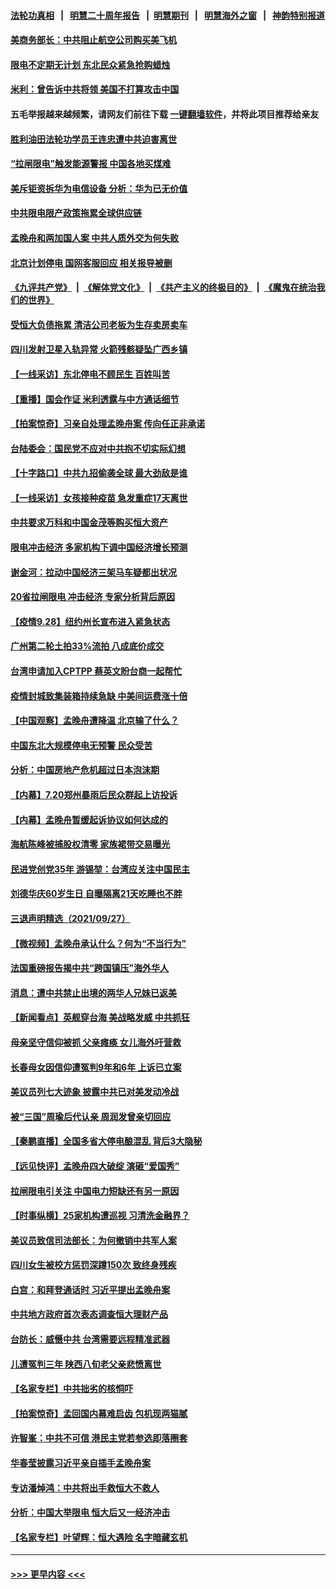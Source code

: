 #### [法轮功真相](https://github.com/gfw-breaker/truth/blob/master/README.md?t=0) &nbsp;&nbsp;|&nbsp;&nbsp; [明慧二十周年报告](https://github.com/gfw-breaker/mh-reports/blob/master/README.md?t=0) &nbsp;&nbsp;|&nbsp;&nbsp;[明慧期刊](https://github.com/gfw-breaker/mh-qikan) &nbsp;&nbsp;|&nbsp;&nbsp; [明慧海外之窗](https://github.com/gfw-breaker/mh-news/blob/master/README.md?t=0) &nbsp;&nbsp;|&nbsp;&nbsp; [神韵特别报道](https://github.com/gfw-breaker/mh-news/blob/master/shenyun.md?t=0)
#### [美商务部长：中共阻止航空公司购买美飞机](../pages/nsc413/n13267458.md?t=09290651) 
#### [限电不定期无计划 东北民众紧急抢购蜡烛](../pages/nsc413/n13267376.md?t=09290651) 
#### [米利：曾告诉中共将领 美国不打算攻击中国](../pages/nsc413/n13267396.md?t=09290651) 
#### 五毛举报越来越频繁，请网友们前往下载 [一键翻墙软件](https://github.com/gfw-breaker/ssr-accounts)，并将此项目推荐给亲友
#### [胜利油田法轮功学员王连忠遭中共迫害离世](../pages/nsc413/n13267046.md?t=09290651) 
#### [“拉闸限电”触发能源警报 中国各地买煤难](../pages/nsc413/n13266708.md?t=09290651) 
#### [美斥钜资拆华为电信设备 分析：华为已无价值](../pages/nsc413/n13266948.md?t=09290651) 
#### [中共限电限产政策拖累全球供应链](../pages/nsc413/n13267260.md?t=09290651) 
#### [孟晚舟和两加国人案 中共人质外交为何失败](../pages/nsc413/n13267182.md?t=09290651) 
#### [北京计划停电 国网客服回应 相关报导被删](../pages/nsc413/n13266475.md?t=09290651) 
#### [《九评共产党》](https://github.com/begood0513/9ping.md/blob/master/README.md) &nbsp;|&nbsp; [《解体党文化》](../../../../jtdwh.md/blob/master/README.md)  &nbsp;|&nbsp; [《共产主义的终极目的》](../../../../gczydzjmd.md/blob/master/README.md) &nbsp;|&nbsp; [《魔鬼在统治我们的世界》](../../../../mgztzwmdsj.md/blob/master/README.md) 
#### [受恒大负债拖累 清洁公司老板为生存卖房卖车](../pages/nsc413/n13267004.md?t=09290651) 
#### [四川发射卫星入轨异常 火箭残骸疑坠广西乡镇](../pages/nsc413/n13266908.md?t=09290651) 
#### [【一线采访】东北停电不顾民生 百姓叫苦](../pages/nsc413/n13266706.md?t=09290651) 
#### [【重播】国会作证 米利透露与中方通话细节](../pages/nsc413/n13267005.md?t=09290651) 
#### [【拍案惊奇】习亲自处理孟晚舟案 传向任正非承诺](../pages/nsc413/n13265398.md?t=09290651) 
#### [台陆委会：国民党不应对中共抱不切实际幻想](../pages/nsc413/n13266474.md?t=09290651) 
#### [【十字路口】中共九招偷袭全球 最大劲敌是谁](../pages/nsc413/n13266468.md?t=09290651) 
#### [【一线采访】女孩接种疫苗 急发重症17天离世](../pages/nsc413/n13266285.md?t=09290651) 
#### [中共要求万科和中国金茂等购买恒大资产](../pages/nsc413/n13266671.md?t=09290651) 
#### [限电冲击经济 多家机构下调中国经济增长预测](../pages/nsc413/n13266114.md?t=09290651) 
#### [谢金河：拉动中国经济三架马车疑都出状况](../pages/nsc413/n13266236.md?t=09290651) 
#### [20省拉闸限电 冲击经济 专家分析背后原因](../pages/nsc413/n13265558.md?t=09290651) 
#### [【疫情9.28】纽约州长宣布进入紧急状态](../pages/nsc413/n13265960.md?t=09290651) 
#### [广州第二轮土拍33%流拍 八成底价成交](../pages/nsc413/n13265551.md?t=09290651) 
#### [台湾申请加入CPTPP 蔡英文盼台商一起帮忙](../pages/nsc413/n13265520.md?t=09290651) 
#### [疫情封城致集装箱持续急缺 中美间运费涨十倍](../pages/nsc413/n13265311.md?t=09290651) 
#### [【中国观察】孟晚舟遭降温 北京输了什么？](../pages/nsc413/n13265721.md?t=09290651) 
#### [中国东北大规模停电无预警 民众受苦](../pages/nsc413/n13265284.md?t=09290651) 
#### [分析：中国房地产危机超过日本泡沫期](../pages/nsc413/n13265181.md?t=09290651) 
#### [【内幕】7.20郑州暴雨后民众群起上访投诉](../pages/nsc413/n13265216.md?t=09290651) 
#### [【内幕】孟晚舟暂缓起诉协议如何达成的](../pages/nsc413/n13265320.md?t=09290651) 
#### [海航陈峰被捕股权清零 家族裙带交易曝光](../pages/nsc413/n13265523.md?t=09290651) 
#### [民进党创党35年 游锡堃：台湾应关注中国民主](../pages/nsc413/n13265450.md?t=09290651) 
#### [刘德华庆60岁生日 自曝隔离21天吃睡也不胖](../pages/nsc413/n13265083.md?t=09290651) 
#### [三退声明精选（2021/09/27）](../pages/nsc413/n13265485.md?t=09290651) 
#### [【微视频】孟晚舟承认什么？何为“不当行为”](../pages/nsc413/n13264251.md?t=09290651) 
#### [法国重磅报告揭中共“跨国镇压”海外华人](../pages/nsc413/n13263418.md?t=09290651) 
#### [消息：遭中共禁止出境的两华人兄妹已返美](../pages/nsc413/n13264994.md?t=09290651) 
#### [【新闻看点】英舰穿台海 美战略发威 中共抓狂](../pages/nsc413/n13264919.md?t=09290651) 
#### [母亲坚守信仰被抓 父亲瘫痪 女儿海外吁营救](../pages/nsc413/n13263236.md?t=09290651) 
#### [长春母女因信仰遭冤判9年和6年 上诉已立案](../pages/nsc413/n13264638.md?t=09290651) 
#### [美议员列七大迹象 披露中共已对美发动冷战](../pages/nsc413/n13264664.md?t=09290651) 
#### [被“三国”周瑜后代认亲 周润发曾亲切回应](../pages/nsc413/n13264870.md?t=09290651) 
#### [【秦鹏直播】全国多省大停电酿混乱 背后3大隐秘](../pages/nsc413/n13264964.md?t=09290651) 
#### [【远见快评】孟晚舟四大破绽 演砸“爱国秀”](../pages/nsc413/n13264945.md?t=09290651) 
#### [拉闸限电引关注 中国电力短缺还有另一原因](../pages/nsc413/n13264941.md?t=09290651) 
#### [【时事纵横】25家机构遭巡视 习清洗金融界？](../pages/nsc413/n13264957.md?t=09290651) 
#### [美议员致信司法部长：为何撤销中共军人案](../pages/nsc413/n13264667.md?t=09290651) 
#### [四川女生被校方惩罚深蹲150次 致终身残疾](../pages/nsc413/n13264752.md?t=09290651) 
#### [白宫：和拜登通话时 习近平提出孟晚舟案](../pages/nsc413/n13264750.md?t=09290651) 
#### [中共地方政府首次表态调查恒大理财产品](../pages/nsc413/n13264661.md?t=09290651) 
#### [台防长：威慑中共 台湾需要远程精准武器](../pages/nsc413/n13264350.md?t=09290651) 
#### [儿遭冤判三年 陕西八旬老父亲悲愤离世](../pages/nsc413/n13263888.md?t=09290651) 
#### [【名家专栏】中共拙劣的核恫吓](../pages/nsc413/n13264061.md?t=09290651) 
#### [【拍案惊奇】孟回国内幕难启齿 包机现两猫腻](../pages/nsc413/n13262864.md?t=09290651) 
#### [许智峯：中共不可信 港民主党若参选即落圈套](../pages/nsc413/n13263924.md?t=09290651) 
#### [华春莹披露习近平亲自插手孟晚舟案](../pages/nsc413/n13264346.md?t=09290651) 
#### [专访潘焯鸿：中共将出手救恒大不救人](../pages/nsc413/n13258842.md?t=09290651) 
#### [分析：中国大举限电 恒大后又一经济冲击](../pages/nsc413/n13264369.md?t=09290651) 
#### [【名家专栏】叶望辉：恒大遇险 名字暗藏玄机](../pages/nsc413/n13264042.md?t=09290651) 

----
#### [ >>> 更早内容 <<< ](../indexes/nsc413-earlier.md)
